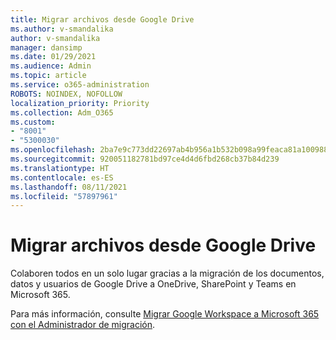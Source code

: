 ```yaml
---
title: Migrar archivos desde Google Drive
ms.author: v-smandalika
author: v-smandalika
manager: dansimp
ms.date: 01/29/2021
ms.audience: Admin
ms.topic: article
ms.service: o365-administration
ROBOTS: NOINDEX, NOFOLLOW
localization_priority: Priority
ms.collection: Adm_O365
ms.custom:
- "8001"
- "5300030"
ms.openlocfilehash: 2ba7e9c773dd22697ab4b956a1b532b098a99feaca81a1009885ea87e287b6e3
ms.sourcegitcommit: 920051182781bd97ce4d4d6fbd268cb37b84d239
ms.translationtype: HT
ms.contentlocale: es-ES
ms.lasthandoff: 08/11/2021
ms.locfileid: "57897961"
---
```

# <a name="migrate-files-from-google-drive"></a>Migrar archivos desde Google Drive

Colaboren todos en un solo lugar gracias a la migración de los documentos, datos y usuarios de Google Drive a OneDrive, SharePoint y Teams en Microsoft 365.

Para más información, consulte [Migrar Google Workspace a Microsoft 365 con el Administrador de migración](https://docs.microsoft.com/sharepointmigration/mm-google-overview).
